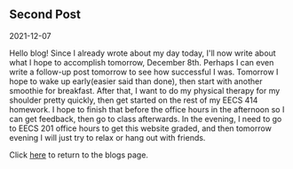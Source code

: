 ## Second Post
2021-12-07

Hello blog! Since I already wrote about my day today, I'll now write about what I hope to accomplish tomorrow, December 8th. Perhaps I can even write a follow-up post tomorrow to see how successful I was. Tomorrow I hope to wake up early(easier said than done), then start with another smoothie for breakfast. After that, I want to do my physical therapy for my shoulder pretty quickly, then get started on the rest of my EECS 414 homework. I hope to finish that before the office hours in the afternoon so I can get feedback, then go to class afterwards. In the evening, I need to go to EECS 201 office hours to get this website graded, and then tomorrow evening I will just try to relax or hang out with friends.  

Click [here](.) to return to the blogs page.
